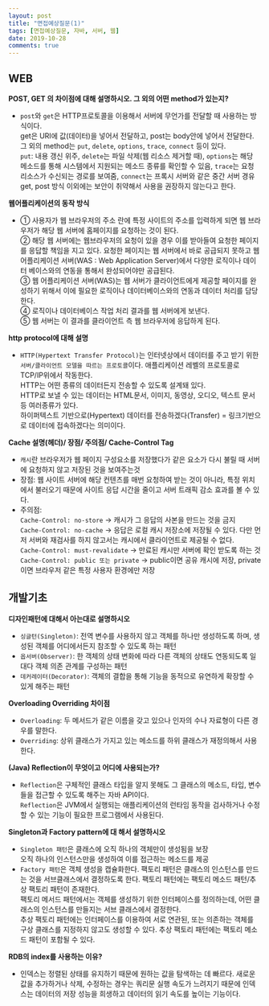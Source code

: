 ```yaml
---
layout: post
title: "면접예상질문(1)"
tags: [면접예상질문, 자바, 서버, 웹]
date: 2019-10-28
comments: true
---
```


## WEB

**POST, GET 의 차이점에 대해 설명하시오. 그 외의 어떤 method가 있는지?**
- `post`와 `get`은 HTTP프로토콜을 이용해서 서버에 무언가를 전달할 때 사용하는 방식이다. <br>
get은 URI에 값(데이터)을 넣어서 전달하고, post는 body안에 넣어서 전달한다.<br>
그 외의 method는 `put`, `delete`, `options`, `trace`, `connect` 등이 있다. <br>
`put`: 내용 갱신 위주, `delete`는 파일 삭제(웹 리소스 제거할 때), `options`는 해당 메소드를 통해 시스템에서 지원되는 메소드 종류를 확인할 수 있음, `trace`는 요청 리소스가 수신되는 경로를 보여줌, `connect`는 프록시 서버와 같은 중간 서버 경유
get, post 방식 이외에는 보안이 취약해서 사용을 권장하지 않는다고 한다.

**웹어플리케이션의 동작 방식**
- ① 사용자가 웹 브라우저의 주소 란에 특정 사이트의 주소를 입력하게 되면 웹 브라우저가 해당 웹 서버에 홈페이지를 요청하는 것이 된다.<br>
② 해당 웹 서버에는 웹브라우저의 요청이 있을 경우 이를 받아들여 요청한 페이지를 응답할 책임을 지고 있다.
요청한 페이지는 웹 서버에서 바로 공급되지 못하고 웹 어플리케이션 서버(WAS : Web Application Server)에서 다양한 로직이나 데이터 베이스와의 연동을 통해서 완성되어야만 공급된다.<br>
③ 웹 어플리케이션 서버(WAS)는 웹 서버가 클라이언트에게 제공할 페이지를 완성하기 위해서 이에 필요한 로직이나 데이터베이스와의 연동과 데이터 처리를 담당한다.<br>
④ 로직이나 데이터베이스 작업 처리 결과를 웹 서버에게 보낸다.<br>
⑤ 웹 서버는 이 결과를 클라이언트 측 웹 브라우저에 응답하게 된다.<br>

**http protocol에 대해 설명**
- `HTTP(Hypertext Transfer Protocol)`는 인터넷상에서 데이터를 주고 받기 위한 `서버/클라이언트 모델을 따르는 프로토콜`이다.
애플리케이션 레벨의 프로토콜로 TCP/IP위에서 작동한다.<br>
HTTP는 어떤 종류의 데이터든지 전송할 수 있도록 설계돼 있다.<br> 
HTTP로 보낼 수 있는 데이터는 HTML문서, 이미지, 동영상, 오디오, 텍스트 문서 등 여러종류가 있다.<br>
하이퍼텍스트 기반으로(Hypertext) 데이터를 전송하겠다(Transfer) = 링크기반으로 데이터에 접속하겠다는 의미이다.<br>


**Cache 설명(헤더)/ 장점/ 주의점/ Cache-Control Tag**
- `캐시`란 브라우저가 웹 페이지 구성요소를 저장했다가 같은 요소가 다시 불릴 때 서버에 요청하지 않고 저장된 것을 보여주는것
- 장점: 웹 사이트 서버에 해당 컨텐츠를 매번 요청하여 받는 것이 아니라, 특정 위치에서 불러오기 때문에 사이트 응답 시간을 줄이고 서버 트래픽 감소 효과를 볼 수 있다.
- 주의점:
<br>`Cache-Control: no-store` -> 캐시가 그 응답의 사본을 만드는 것을 금지
<br>`Cache-Control: no-cache` -> 응답은 로컬 캐시 저장소에 저장될 수 있다. 다만 먼저 서버와 재검사를 하지 않고서는 캐시에서 클라이언트로 제공될 수 없다.
<br>`Cache-Control: must-revalidate` -> 만료된 캐시만 서버에 확인 받도록 하는 것
<br>`Cache-Control: public 또는 private` -> public이면 공유 캐시에 저장, private이면 브라우저 같은 특정 사용자 환경에만 저장

## 개발기초

**디자인패턴에 대해서 아는대로 설명하시오**
- `싱글턴(Singleton)`: 전역 변수를 사용하지 않고 객체를 하나만 생성하도록 하며, 생성된 객체를 어디에서든지 참조할 수 있도록 하는 패턴
- `옵서버(Observer)`: 한 객체의 상태 변화에 따라 다른 객체의 상태도 연동되도록 일대다 객체 의존 관계를 구성하는 패턴
- `데커레이터(Decorator)`: 객체의 결합을 통해 기능을 동적으로 유연하게 확장할 수 있게 해주는 패턴

**Overloading Overriding 차이점**
- `Overloading`: 두 메서드가 같은 이름을 갖고 있으나 인자의 수나 자료형이 다른 경우를 말한다.
- `Overriding`: 상위 클래스가 가지고 있는 메소드를 하위 클래스가 재정의해서 사용한다.

**(Java) Reflection이 무엇이고 어디에 사용되는가?**
- `Reflection`은 구체적인 클래스 타입을 알지 못해도 그 클래스의 메소드, 타입, 변수들을 접근할 수 있도록 해주는 자바 API이다.<br>
`Reflection`은 JVM에서 실행되는 애플리케이션의 런타임 동작을 검사하거나 수정할 수 있는 기능이 필요한 프로그램에서 사용된다.

**Singleton과 Factory pattern에 대 해서 설명하시오**
- `Singleton 패턴`은 클래스에 오직 하나의 객체만이 생성됨을 보장<br> 오직 하나의 인스턴스만을 생성하여 이를 접근하는 메소드를 제공
- `Factory 패턴`은 객체 생성을 캡슐화한다. 팩토리 패턴은 클래스의 인스턴스를 만드는 것을 서브클래스에서 결정하도록 한다. 팩토리 패턴에는 팩토리 메소드 패턴/추상 팩토리 패턴이 존재한다.<br>
팩토리 메서드 패턴에서는 객체를 생성하기 위한 인터페이스를 정의하는데, 어떤 클래스의 인스턴스를 만들지는 서브 클래스에서 결정한다.<br> 추상 팩토리 패턴에는 인터페이스를 이용하여 서로 연관된, 또는 의존하는 객체를 구상 클래스를 지정하지 않고도 생성할 수 있다. 추상 팩토리 패턴에는 팩토리 메소드 패턴이 포함될 수 있다.


**RDB의 index를 사용하는 이유?**
- 인덱스는 정렬된 상태를 유지하기 때문에 원하는 값을 탐색하는 데 빠르다. 새로운 값을 추가하거나 삭제, 수정하는 경우는 쿼리문 실행 속도가 느려지기 때문에 인덱스는 데이터의 저장 성능을 희생하고 데이터의 읽기 속도를 높이는 기능이다.

